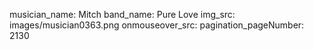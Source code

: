 musician_name: Mitch
band_name: Pure Love
img_src: images/musician0363.png
onmouseover_src: 
pagination_pageNumber: 2130